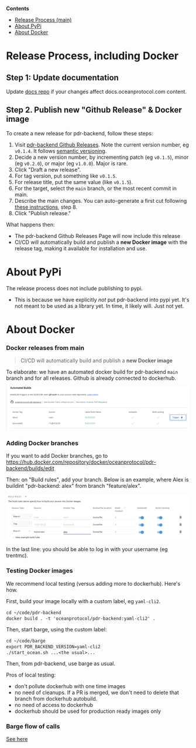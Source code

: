<!--
Copyright 2023 Ocean Protocol Foundation
SPDX-License-Identifier: Apache-2.0
-->

**Contents**

- [Release Process (main)](#release-process-including-docker)
- [About PyPi](#about-pypi)
- [About Docker](#about-docker)

# Release Process, including Docker

## Step 1: Update documentation

Update [docs repo](https://github.com/oceanprotocol/docs) if your changes affect docs.oceanprotocol.com content.

## Step 2. Publish new "Github Release" & Docker image

To create a new release for pdr-backend, follow these steps:

1. Visit [pdr-backend Github Releases](https://github.com/oceanprotocol/pdr-backend/releases). Note the current version number, eg `v0.1.4`. It follows [semantic versioning](https://semver.org/).
1. Decide a new version number, by incrementing patch (eg `v0.1.5`), minor (eg `v0.2.0`), or major (eg `v1.0.0`). Major is rare.
1. Click "Draft a new release".
1. For tag version, put something like `v0.1.5`.
1. For release title, put the same value (like `v0.1.5`).
1. For the target, select the `main` branch, or the most recent commit in main.
1. Describe the main changes. You can auto-generate a first cut following [these instructions](https://docs.github.com/en/repositories/releasing-projects-on-github/automatically-generated-release-notes), step 8.
1. Click "Publish release."

What happens then:
- The pdr-backend Github Releases Page will now include this release
- CI/CD will automatically build and publish a **new Docker image** with the release tag, making it available for installation and use.

# About PyPi

The release process does not include publishing to pypi.
- This is because we have explicitly _not_ put pdr-backend into pypi yet. It's not meant to be used as a library yet. In time, it likely will. Just not yet.

# About Docker

### Docker releases from main

> CI/CD will automatically build and publish a **new Docker image**

To elaborate: we have an automated docker build for pdr-backend `main` branch and for all releases. Github is already connected to dockerhub.

![](./images/dockerbuild.png)

### Adding Docker branches

If you want to add Docker branches, go to https://hub.docker.com/repository/docker/oceanprotocol/pdr-backend/builds/edit

Then: on "Build rules", add your branch. Below is an example, where Alex is buildint "pdr-backend: alex" from branch "feature/alex".

![](./images/dockerbranch.png)

In the last line: you should be able to log in with your username (eg trentmc).

### Testing Docker images

We recommend local testing (versus adding more to dockerhub). Here's how.

First, build your image locally with a custom label, eg `yaml-cli2`.

```console
cd ~/code/pdr-backend
docker build . -t 'oceanprotocol/pdr-backend:yaml-cli2' .
```

Then, start barge, using the custom label:
```console
cd ~/code/barge
export PDR_BACKEND_VERSION=yaml-cli2
./start_ocean.sh ...<the usual>...
```

Then, from pdr-backend, use barge as usual.

Pros of local testing:

- don't pollute dockerhub with one time images
- no need of cleanups. If a PR is merged, we don't need to delete that branch from dockerhub autobuild.
- no need of access to dockerhub
- dockerhub should be used for production ready images only

### Barge flow of calls

[See here](barge-calls.md)
